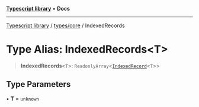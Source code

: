 [**Typescript library**](../../../index.md) • **Docs**

***

[Typescript library](../../../modules.md) / [types/core](../index.md) / IndexedRecords

# Type Alias: IndexedRecords\<T\>

> **IndexedRecords**\<`T`\>: `ReadonlyArray`\<[`IndexedRecord`](IndexedRecord.md)\<`T`\>\>

## Type Parameters

• **T** = `unknown`

